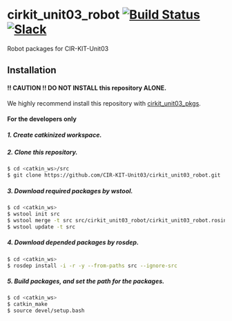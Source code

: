 # cirkit_unit03_robot [![Build Status](https://travis-ci.org/CIR-KIT-Unit03/cirkit_unit03_robot.svg?branch)](https://travis-ci.org/CIR-KIT-Unit03/cirkit_unit03_robot) [![Slack](https://img.shields.io/badge/Slack-CIR--KIT-blue.svg)](http://cir-kit.slack.com/messages/unit03_robot)
Robot packages for CIR-KIT-Unit03

## Installation
#### **!! CAUTION !!  DO NOT INSTALL** this repository **ALONE**.  
We highly recommend install this repository with [cirkit_unit03_pkgs](https://github.com/CIR-KIT-Unit03/cirkit_unit03_pkgs).

#### For the developers only
##### 1. Create **catkinized**  workspace.
##### 2. Clone this repository.
```bash
$ cd <catkin_ws>/src
$ git clone https://github.com/CIR-KIT-Unit03/cirkit_unit03_robot.git
```
##### 3. Download required packages by wstool.
```bash
$ cd <catkin_ws>
$ wstool init src
$ wstool merge -t src src/cirkit_unit03_robot/cirkit_unit03_robot.rosinstall
$ wstool update -t src
```
##### 4. Download depended packages by rosdep.
```bash
$ cd <catkin_ws>
$ rosdep install -i -r -y --from-paths src --ignore-src
```
##### 5. Build packages, and set the path for the packages.
```bash
$ cd <catkin_ws>
$ catkin_make
$ source devel/setup.bash
```
